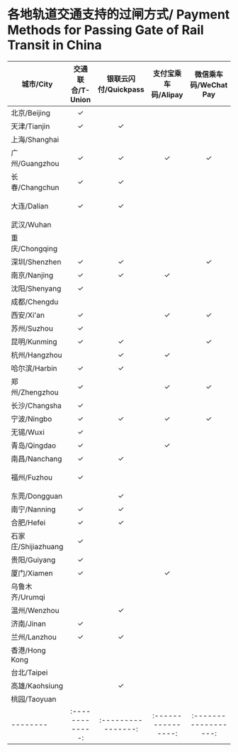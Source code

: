 # 各地轨道交通支持的过闸方式/ Payment Methods for Passing Gate of Rail Transit in China
| 城市/City | 交通联合/T-Union | 银联云闪付/Quickpass | 支付宝乘车码/Alipay | 微信乘车码/WeChat Pay | 银联乘车码/Unionpay | 专用乘车码/Additional Apps | 备注/Notes |
| --------  | :-------------: | :----------------:  | :----------------: | :------------------: | :----------------: | :-------:| :--: |
| 北京/Beijing | ✓ | | | | | 亿通行 | ✓ |
| 天津/Tianjin | ✓ | ✓ | | | | 天津地铁 | |
| 上海/Shanghai | | | | | | Metro大都会 | ✓ |
| 广州/Guangzhou | ✓ | ✓ | ✓ | ✓ | | 广州地铁 | ✓ |
| 长春/Changchun | ✓ | ✓ | | | | | |
| 大连/Dalian | ✓ | ✓ | | | | 大连地铁e出行 | |
| 武汉/Wuhan | | | | | | Metro新时代 | |
| 重庆/Chongqing | | | | | |  | |
| 深圳/Shenzhen | ✓ | ✓ | | ✓ | | 深圳地铁 | |
| 南京/Nanjing | ✓ | ✓ | ✓ | | | 南京地铁 | |
| 沈阳/Shenyang | ✓ | | | | | 盛京通 | |
| 成都/Chengdu | | | | | ✓ | 天府通 | |
| 西安/Xi'an | ✓ | | ✓ | ✓ | | 西安地铁 | |
| 苏州/Suzhou | ✓ | | | | | 苏e行 | |
| 昆明/Kunming | ✓ | ✓ | | ✓ | | 智慧通行 | |
| 杭州/Hangzhou | | ✓ | ✓ | | | 杭州地铁 | |
| 哈尔滨/Harbin | ✓ | ✓ | | | | 哈尔滨城市通 | ✓ |
| 郑州/Zhengzhou | ✓ | | ✓ | ✓ | | 郑州地铁商易行 | |
| 长沙/Changsha | ✓ | | | | | 长沙地铁 | |
| 宁波/Ningbo | ✓ | ✓ | ✓ | ✓ | | 宁波地铁 | |
| 无锡/Wuxi | ✓ | | | | | 码上行 | |
| 青岛/Qingdao | ✓ | | ✓ | | | 青岛地铁 | |
| 南昌/Nanchang | ✓ | ✓ | | | | 鹭鹭行 | |
| 福州/Fuzhou | ✓ | | | | | 福州地铁码上行 | |
| 东莞/Dongguan | | ✓ | | | | 东莞通 | ✓ |
| 南宁/Nanning | ✓ | ✓ | | | | 南宁轨道交通 | ✓ |
| 合肥/Hefei | ✓ | ✓ | | | | 合肥轨道 | |
| 石家庄/Shijiazhuang | ✓ | | | | | 石家庄轨道交通 | |
| 贵阳/Guiyang | ✓ | | | | | 贵阳地铁 | |
| 厦门/Xiamen | ✓ | | ✓ | | | 厦门地铁 | |
| 乌鲁木齐/Urumqi | | | | | | 乌鲁木齐地铁 | |
| 温州/Wenzhou | | ✓ | | | | 温州轨道 | |
| 济南/Jinan | ✓ | | | | | 济南地铁 | |
| 兰州/Lanzhou | ✓ | ✓ | | | | 兰州轨道 | |
| 香港/Hong Kong | | | | | | | |
| 台北/Taipei | | | | | | | |
| 高雄/Kaohsiung | | ✓ | | | | | ✓ |
| 桃园/Taoyuan | | | | | | i搭桃捷 | ✓ |
| --------  | :-------------: | :----------------:  | :----------------: | :------------------: | :----------------: | :---------:| -- |
